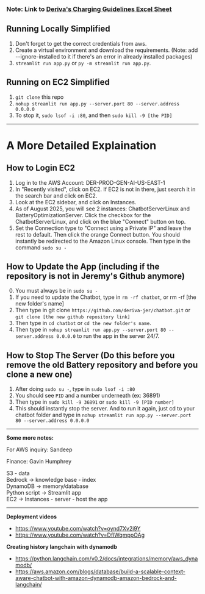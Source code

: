 ### Note: Link to [Deriva's Charging Guidelines Excel Sheet](https://derivaenergy.sharepoint.com/:x:/r/sites/DerivaFinance/_layouts/15/Doc.aspx?sourcedoc=%7B3CD9F65D-C693-4CE8-904C-91074451F098%7D&file=Deriva%20OM%20Charging%20Guidelines.xlsx&wdOrigin=TEAMS-MAGLEV.p2p_ns.rwc&action=default&mobileredirect=true)

## Running Locally Simplified

1. Don't forget to get the correct credentials from aws.
2. Create a virtual environment and download the requirements. (Note: add --ignore-installed to it if there's an error in already installed packages)
3. `streamlit run app.py` or `py -m streamlit run app.py`.

## Running on EC2 Simplified
1. `git clone` this repo
2. `nohup streamlit run app.py --server.port 80 --server.address 0.0.0.0`
3. To stop it, `sudo lsof -i :80`, and then `sudo kill -9 [the PID]`

---

# A More Detailed Explaination

## How to Login EC2
1. Log in to the AWS Account: DER-PROD-GEN-AI-US-EAST-1
2. In "Recently visited", click on EC2. If EC2 is not in there, just search it in the search bar and click on EC2.
3. Look at the EC2 sidebar, and click on Instances.
4. As of August 2025, you will see 2 instances: ChatbotServerLinux and BatteryOptimizationServer. Click the checkbox for the ChatbotServerLinux, and click on the blue "Connect" button on top.
5. Set the Connection type to "Connect using a Private IP" and leave the rest to default. Then click the orange Connect button.
You should instantly be redirected to the Amazon Linux console. Then type in the command `sudo su -`

## How to Update the App (including if the repository is not in Jeremy's Github anymore)
0. You must always be in `sudo su -`
1. If you need to update the Chatbot, type in `rm -rf chatbot`, or rm -rf [the new folder's name]
2. Then type in git clone `https://github.com/deriva-jer/chatbot.git` or `git clone [the new github repository link]`
3. Then type in `cd chatbot` or `cd the new folder's name`.
4. Then type in `nohup streamlit run app.py --server.port 80 --server.address 0.0.0.0` to run the app in the server 24/7.

## How to Stop The Server (Do this before you remove the old Battery repository and before you clone a new one)
1. After doing `sudo su -`, type in `sudo lsof -i :80`
2. You should see `PID` and a number underneath (ex: 36891)
3. Then type in `sudo kill -9 36891` or `sudo kill -9 [PID number]`
4. This should instantly stop the server. And to run it again, just cd to your chatbot folder and type in `nohup streamlit run app.py --server.port 80 --server.address 0.0.0.0`

---

**Some more notes:**

For AWS inquiry: Sandeep

Finance: Gavin Humphrey

S3 - data \
Bedrock -> knowledge base - index \
DynamoDB -> memory/database \
Python script -> Streamlit app \
EC2 -> Instances - server - host the app

---

**Deployment videos**
- https://www.youtube.com/watch?v=oynd7Xv2i9Y
- https://www.youtube.com/watch?v=DflWqmppOAg

**Creating history langchain with dynamodb**
- https://python.langchain.com/v0.2/docs/integrations/memory/aws_dynamodb/
- https://aws.amazon.com/blogs/database/build-a-scalable-context-aware-chatbot-with-amazon-dynamodb-amazon-bedrock-and-langchain/
